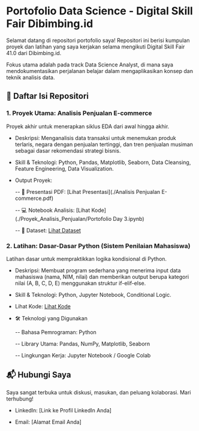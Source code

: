 # Portofolio Data Science - Digital Skill Fair Dibimbing.id
Selamat datang di repositori portofolio saya! Repositori ini berisi kumpulan proyek dan latihan yang saya kerjakan selama mengikuti Digital Skill Fair 41.0 dari Dibimbing.id.

Fokus utama adalah pada track Data Science Analyst, di mana saya mendokumentasikan perjalanan belajar dalam mengaplikasikan konsep dan teknik analisis data.

## 📂 Daftar Isi Repositori
### 1. Proyek Utama: Analisis Penjualan E-commerce
Proyek akhir untuk menerapkan siklus EDA dari awal hingga akhir.

- Deskripsi: Menganalisis data transaksi untuk menemukan produk terlaris, negara dengan penjualan tertinggi, dan tren penjualan musiman sebagai dasar rekomendasi strategi bisnis.

- Skill & Teknologi: Python, Pandas, Matplotlib, Seaborn, Data Cleansing, Feature Engineering, Data Visualization.

- Output Proyek:

  -- 📄 Presentasi PDF: [Lihat Presentasi](./Analisis Penjualan E-commerce.pdf)

  -- 💻 Notebook Analisis: [Lihat Kode](./Proyek_Analisis_Penjualan/Portofolio Day 3.ipynb)

  -- 💾 Dataset: [Lihat Dataset](./Proyek_Analisis_Penjualan/online_retail_II.csv)

### 2. Latihan: Dasar-Dasar Python (Sistem Penilaian Mahasiswa)
Latihan dasar untuk mempraktikkan logika kondisional di Python.

- Deskripsi: Membuat program sederhana yang menerima input data mahasiswa (nama, NIM, nilai) dan memberikan output berupa kategori nilai (A, B, C, D, E) menggunakan struktur if-elif-else.

- Skill & Teknologi: Python, Jupyter Notebook, Conditional Logic.

- Lihat Kode: [Lihat Kode](template_introduction_python.ipynb)

- 🛠️ Teknologi yang Digunakan

  -- Bahasa Pemrograman: Python

  -- Library Utama: Pandas, NumPy, Matplotlib, Seaborn

  -- Lingkungan Kerja: Jupyter Notebook / Google Colab

## 📬 Hubungi Saya
Saya sangat terbuka untuk diskusi, masukan, dan peluang kolaborasi. Mari terhubung!

- LinkedIn: [Link ke Profil LinkedIn Anda]

- Email: [Alamat Email Anda]
